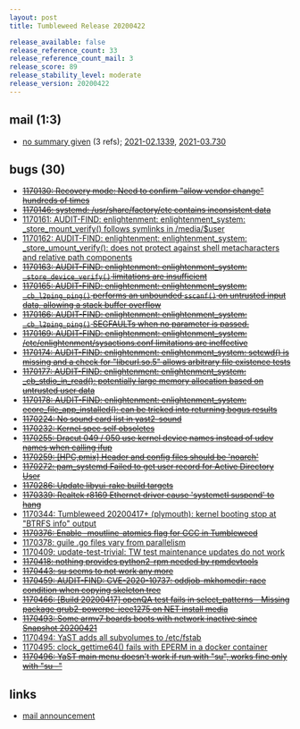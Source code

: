 ```yaml
---
layout: post
title: Tumbleweed Release 20200422

release_available: false
release_reference_count: 33
release_reference_count_mail: 3
release_score: 89
release_stability_level: moderate
release_version: 20200422
---
```


## mail (1:3)

- [no summary given](https://github.com/boombatower/tumbleweed-review/issues/10) (3 refs); [2021-02.1339](https://github.com/boombatower/tumbleweed-review/issues/10), [2021-03.730](https://github.com/boombatower/tumbleweed-review/issues/10)

## bugs (30)

<!--more-->

- ~~[1170130: Recovery mode: Need to confirm "allow vendor change" hundreds of times](https://bugzilla.opensuse.org/show_bug.cgi?id=1170130)~~
- ~~[1170146: systemd: /usr/share/factory/etc contains inconsistent data](https://bugzilla.opensuse.org/show_bug.cgi?id=1170146)~~
- [1170161: AUDIT-FIND: enlightenment: enlightenment_system: _store_mount_verify() follows symlinks in /media/$user](https://bugzilla.opensuse.org/show_bug.cgi?id=1170161)
- [1170162: AUDIT-FIND: enlightenment: enlightenment_system: _store_umount_verify(): does not protect against shell metacharacters and relative path components](https://bugzilla.opensuse.org/show_bug.cgi?id=1170162)
- ~~[1170163: AUDIT-FIND: enlightenment: enlightenment_system: `_store_device_verify()` limitations are insufficient](https://bugzilla.opensuse.org/show_bug.cgi?id=1170163)~~
- ~~[1170165: AUDIT-FIND: enlightenment: enlightenment_system: `_cb_l2ping_ping()` performs an unbounded `sscanf()` on untrusted input data, allowing a stack buffer overflow](https://bugzilla.opensuse.org/show_bug.cgi?id=1170165)~~
- ~~[1170166: AUDIT-FIND: enlightenment: enlightenment_system: `_cb_l2ping_ping()` SEGFAULTs when no parameter is passed.](https://bugzilla.opensuse.org/show_bug.cgi?id=1170166)~~
- ~~[1170169: AUDIT-FIND: enlightenment: enlightenment_system: /etc/enlightenment/sysactions.conf limitations are ineffective](https://bugzilla.opensuse.org/show_bug.cgi?id=1170169)~~
- ~~[1170174: AUDIT-FIND: enlightenment: enlightenment_system: setcwd() is missing and a check for "libcurl.so.5" allows arbitrary file existence tests](https://bugzilla.opensuse.org/show_bug.cgi?id=1170174)~~
- ~~[1170177: AUDIT-FIND: enlightenment: enlightenment_system: _cb_stdio_in_read(): potentially large memory allocation based on untrusted user data](https://bugzilla.opensuse.org/show_bug.cgi?id=1170177)~~
- ~~[1170178: AUDIT-FIND: enlightenment: enlightenment_system: ecore_file_app_installed(): can be tricked into returning bogus results](https://bugzilla.opensuse.org/show_bug.cgi?id=1170178)~~
- ~~[1170224: No sound card list in yast2-sound](https://bugzilla.opensuse.org/show_bug.cgi?id=1170224)~~
- ~~[1170232: Kernel spec self obsoletes](https://bugzilla.opensuse.org/show_bug.cgi?id=1170232)~~
- ~~[1170255: Dracut 049 / 050 use kernel device names instead of udev names when calling ifup](https://bugzilla.opensuse.org/show_bug.cgi?id=1170255)~~
- ~~[1170259: \[HPC,pmix\] Header and config files should be 'noarch'](https://bugzilla.opensuse.org/show_bug.cgi?id=1170259)~~
- ~~[1170272: pam_systemd Failed to get user record for Active Directory User](https://bugzilla.opensuse.org/show_bug.cgi?id=1170272)~~
- ~~[1170286: Update libyui-rake build targets](https://bugzilla.opensuse.org/show_bug.cgi?id=1170286)~~
- ~~[1170339: Realtek r8169 Ethernet driver cause 'systemctl suspend' to hang](https://bugzilla.opensuse.org/show_bug.cgi?id=1170339)~~
- [1170344: Tumbleweed 20200417+ (plymouth):  kernel booting stop at "BTRFS info" output](https://bugzilla.opensuse.org/show_bug.cgi?id=1170344)
- ~~[1170376: Enable -moutline-atomics flag for GCC in Tumbleweed](https://bugzilla.opensuse.org/show_bug.cgi?id=1170376)~~
- [1170378: guile .go files vary from parallelism](https://bugzilla.opensuse.org/show_bug.cgi?id=1170378)
- [1170409: update-test-trivial: TW test maintenance updates do not work](https://bugzilla.opensuse.org/show_bug.cgi?id=1170409)
- ~~[1170418: nothing provides python2-rpm needed by rpmdevtools](https://bugzilla.opensuse.org/show_bug.cgi?id=1170418)~~
- ~~[1170443: su seems to not work any more](https://bugzilla.opensuse.org/show_bug.cgi?id=1170443)~~
- ~~[1170459: AUDIT-FIND: CVE-2020-10737: oddjob-mkhomedir: race condition when copying skeleton tree](https://bugzilla.opensuse.org/show_bug.cgi?id=1170459)~~
- ~~[1170466: \[Build 20200417\] openQA test fails in select_patterns - Missing package grub2-powerpc-ieee1275 on NET install media](https://bugzilla.opensuse.org/show_bug.cgi?id=1170466)~~
- ~~[1170493: Some armv7 boards boots with network inactive since Snapshot 20200421](https://bugzilla.opensuse.org/show_bug.cgi?id=1170493)~~
- [1170494: YaST adds all subvolumes to /etc/fstab](https://bugzilla.opensuse.org/show_bug.cgi?id=1170494)
- [1170495: clock_gettime64() fails with EPERM in a docker container](https://bugzilla.opensuse.org/show_bug.cgi?id=1170495)
- ~~[1170496: YaST main menu doesn't work if run with "su", works fine only with "su -"](https://bugzilla.opensuse.org/show_bug.cgi?id=1170496)~~



## links

- [mail announcement](https://github.com/boombatower/tumbleweed-review/issues/10)
